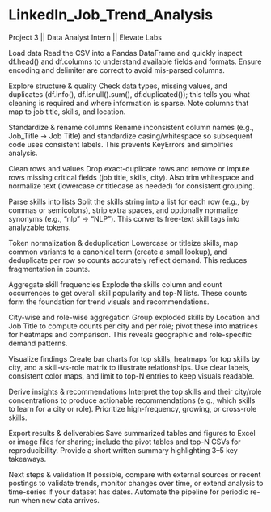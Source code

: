 # LinkedIn_Job_Trend_Analysis
Project 3 || Data Analyst Intern || Elevate Labs

Load data
Read the CSV into a Pandas DataFrame and quickly inspect df.head() and df.columns to understand available fields and formats. Ensure encoding and delimiter are correct to avoid mis-parsed columns.

Explore structure & quality
Check data types, missing values, and duplicates (df.info(), df.isnull().sum(), df.duplicated()); this tells you what cleaning is required and where information is sparse. Note columns that map to job title, skills, and location.

Standardize & rename columns
Rename inconsistent column names (e.g., Job_Title → Job Title) and standardize casing/whitespace so subsequent code uses consistent labels. This prevents KeyErrors and simplifies analysis.

Clean rows and values
Drop exact-duplicate rows and remove or impute rows missing critical fields (job title, skills, city). Also trim whitespace and normalize text (lowercase or titlecase as needed) for consistent grouping.

Parse skills into lists
Split the skills string into a list for each row (e.g., by commas or semicolons), strip extra spaces, and optionally normalize synonyms (e.g., “nlp” → “NLP”). This converts free-text skill tags into analyzable tokens.

Token normalization & deduplication
Lowercase or titleize skills, map common variants to a canonical term (create a small lookup), and deduplicate per row so counts accurately reflect demand. This reduces fragmentation in counts.

Aggregate skill frequencies
Explode the skills column and count occurrences to get overall skill popularity and top-N lists. These counts form the foundation for trend visuals and recommendations.

City-wise and role-wise aggregation
Group exploded skills by Location and Job Title to compute counts per city and per role; pivot these into matrices for heatmaps and comparison. This reveals geographic and role-specific demand patterns.

Visualize findings
Create bar charts for top skills, heatmaps for top skills by city, and a skill-vs-role matrix to illustrate relationships. Use clear labels, consistent color maps, and limit to top-N entries to keep visuals readable.

Derive insights & recommendations
Interpret the top skills and their city/role concentrations to produce actionable recommendations (e.g., which skills to learn for a city or role). Prioritize high-frequency, growing, or cross-role skills.

Export results & deliverables
Save summarized tables and figures to Excel or image files for sharing; include the pivot tables and top-N CSVs for reproducibility. Provide a short written summary highlighting 3–5 key takeaways.

Next steps & validation
If possible, compare with external sources or recent postings to validate trends, monitor changes over time, or extend analysis to time-series if your dataset has dates. Automate the pipeline for periodic re-run when new data arrives.
